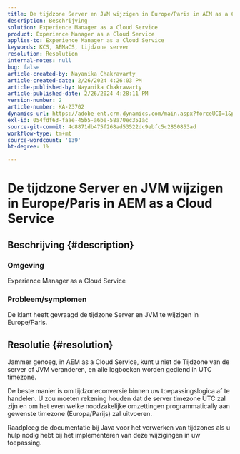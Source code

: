 ```yaml
---
title: De tijdzone Server en JVM wijzigen in Europe/Paris in AEM as a Cloud Service
description: Beschrijving
solution: Experience Manager as a Cloud Service
product: Experience Manager as a Cloud Service
applies-to: Experience Manager as a Cloud Service
keywords: KCS, AEMaCS, tijdzone server
resolution: Resolution
internal-notes: null
bug: false
article-created-by: Nayanika Chakravarty
article-created-date: 2/26/2024 4:26:03 PM
article-published-by: Nayanika Chakravarty
article-published-date: 2/26/2024 4:28:11 PM
version-number: 2
article-number: KA-23702
dynamics-url: https://adobe-ent.crm.dynamics.com/main.aspx?forceUCI=1&pagetype=entityrecord&etn=knowledgearticle&id=f997ebb8-c3d4-ee11-9079-6045bd006b4b
exl-id: 054fdf63-faae-45b5-a6be-58a70ec351ac
source-git-commit: 4d8871db475f268ad53522dc9ebfc5c2850853ad
workflow-type: tm+mt
source-wordcount: '139'
ht-degree: 1%

---
```


# De tijdzone Server en JVM wijzigen in Europe/Paris in AEM as a Cloud Service

## Beschrijving {#description}


### Omgeving

Experience Manager as a Cloud Service

### Probleem/symptomen

De klant heeft gevraagd de tijdzone Server en JVM te wijzigen in Europe/Paris.


## Resolutie {#resolution}


Jammer genoeg, in AEM as a Cloud Service, kunt u niet de Tijdzone van de server of JVM veranderen, en alle logboeken worden gediend in UTC timezone.

De beste manier is om tijdzoneconversie binnen uw toepassingslogica af te handelen. U zou moeten rekening houden dat de server timezone UTC zal zijn en om het even welke noodzakelijke omzettingen programmatically aan gewenste timezone (Europa/Parijs) zal uitvoeren.

Raadpleeg de documentatie bij Java voor het verwerken van tijdzones als u hulp nodig hebt bij het implementeren van deze wijzigingen in uw toepassing.

